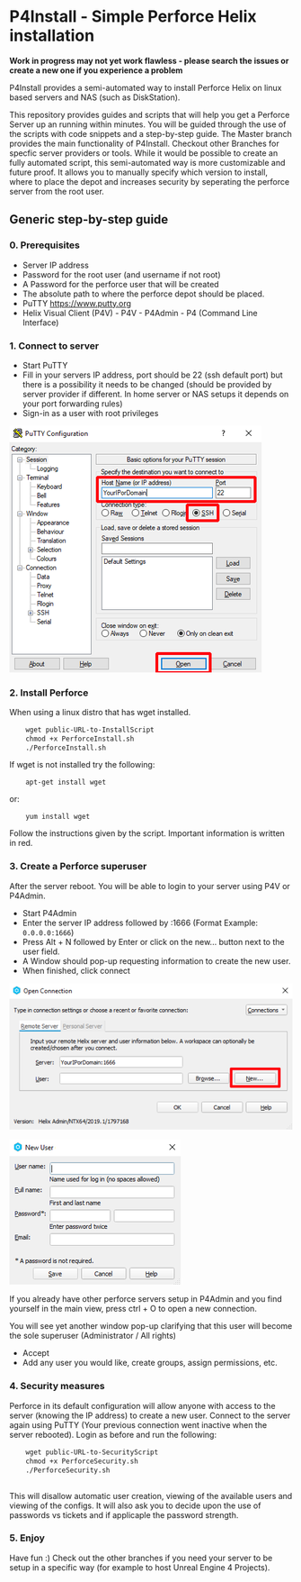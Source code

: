 
# P4Install - Simple Perforce Helix installation
**Work in progress  may not yet work flawless - please search the issues or create a new one if you experience a problem**

P4Install provides a semi-automated way to install Perforce Helix on linux based servers and NAS (such as DiskStation).

This repository provides guides and scripts that will help you get a Perforce Server up an running within minutes. You will be guided through the use of the scripts with code snippets and a step-by-step guide. The Master branch provides the main functionality of P4Install. Checkout other Branches for specfic server providers or tools. 
While it would be possible to create an fully automated script, this semi-automated way is more customizable and future proof. It allows you to manually specify which version to install, where to place the depot and increases security by seperating the perforce server from the root user.


## Generic step-by-step guide
### 0. Prerequisites
 - Server IP address
 - Password for the root user (and username if not root)
 - A Password for the perforce user that will be created
 - The absolute path to where the perforce depot should be placed.
 - PuTTY https://www.putty.org
 - Helix Visual Client (P4V)
       - P4V
       - P4Admin
       - P4 (Command Line Interface)

### 1. Connect to server
 - Start PuTTY
 - Fill in your servers IP address, port should be 22 (ssh default port) but there is a possibility it needs to be changed (should be provided by server provider if different. In home server or NAS setups it depends on your port forwarding rules)
 - Sign-in as a user with root privileges

![PuTTY Main Window](/docs/images/Putty.png)

### 2. Install Perforce
When using a linux distro that has wget installed.

```
    wget public-URL-to-InstallScript
    chmod +x PerforceInstall.sh
    ./PerforceInstall.sh

```

If wget is not installed try the following:

```
    apt-get install wget
```

or:

```
    yum install wget
```

Follow the instructions given by the script. Important information is written in red.

### 3. Create a Perforce superuser
After the server reboot. You will be able to login to your server using P4V or P4Admin.
- Start P4Admin
- Enter the server IP address followed by :1666 (Format Example: `0.0.0.0:1666`)
- Press Alt + N followed by Enter or click on the new... button next to the user field.
- A Window should pop-up requesting information to create the new user.
- When finished, click connect

![P4Admin Connect Window](/docs/images/P4Admin_AddUser.png)

![P4Admin Create User Window](/docs/images/P4Admin_AddUser2.png)

If you already have other perforce servers setup in P4Admin and you find yourself in the main view, press ctrl + O to open a new connection.

You will see yet another window pop-up clarifying that this user will become the sole superuser (Administrator / All rights)
- Accept
- Add any user you would like, create groups, assign permissions, etc.

### 4. Security measures
Perforce in its default configuration will allow anyone with access to the server (knowing the IP address) to create a new user.
Connect to the server again using PuTTY (Your previous connection went inactive when the server rebooted).
Login as before and run the following:

```
    wget public-URL-to-SecurityScript
    chmod +x PerforceSecurity.sh
    ./PerforceSecurity.sh
	
```
This will disallow automatic user creation, viewing of the available users and viewing of the configs.
It will also ask you to decide upon the use of passwords vs tickets and if applicaple the password strength.

### 5. Enjoy
Have fun :)
Check out the other branches if you need your server to be setup in a specific way (for example to host Unreal Engine 4 Projects).
